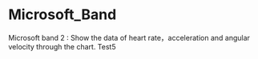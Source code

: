 # Microsoft_Band
Microsoft band 2 : Show the data of heart rate，acceleration and angular velocity through the chart.
Test5
